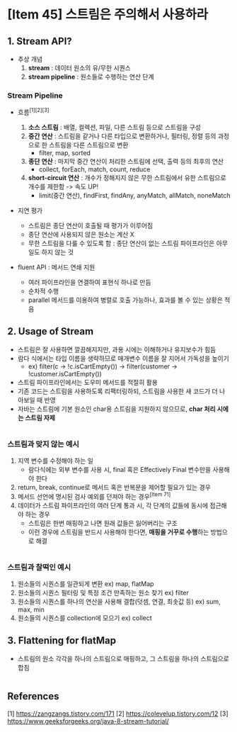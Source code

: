 # [Item 45] 스트림은 주의해서 사용하라
## 1. Stream API?
- 추상 개념
  1. **stream** : 데이터 원소의 유/무한 시퀀스
  2. **stream pipeline** : 원소들로 수행하는 연산 단계

### Stream Pipeline
- 흐름<sup>[1]</sup><sup>[2]</sup><sup>[3]</sup>
  1. **소스 스트림** : 배열, 컬렉션, 파일, 다른 스트림 등으로 스트림을 구성
  2. **중간 연산** : 스트림을 같거나 다른 타입으로 변환하거나, 필터링, 정렬 등의 과정으로 한 스트림을 다른 스트림으로 변환
     - filter, map, sorted
  3. **종단 연산** : 마지막 중간 연산이 처리한 스트림에 선택, 출력 등의 최후의 연산
     - collect, forEach, match, count, reduce
  4. **short-circuit 연산** : 개수가 정해지지 않은 무한 스트림에서 유한 스트림으로 개수를 제한함 -> 속도 UP!
     - limit(중간 연산), findFirst, findAny, anyMatch, allMatch, noneMatch
     
- 지연 평가
  - 스트림은 종단 연산이 호출될 때 평가가 이루어짐
  - 종단 연산에 사용되지 않은 원소는 계산 X
  - 무한 스트림을 다룰 수 있도록 함 : 종단 연산이 없는 스트림 파이프라인은 아무 일도 하지 않는 것

- fluent API : 메서드 연쇄 지원
  - 여러 파이프라인을 연결하여 표현식 하나로 만듬
  - 순차적 수행
  - parallel 메서드를 이용하여 병렬로 호출 가능하나, 효과를 볼 수 있는 상황은 적음

## 2. Usage of Stream
- 스트림은 잘 사용하면 깔끔해지지만, 과용 시에는 이해하거나 유지보수가 힘듬
- 람다 식에서는 타입 이름을 생략하므로 매개변수 이름을 잘 지어서 가독성을 높이기
  - ex) filter(c -> !c.isCartEmpty()) -> filter(customer -> !customer.isCartEmpty())
- 스트림 파이프라인에서는 도우미 메서드를 적절히 활용
- 기존 코드는 스트림을 사용하도록 리팩터링하되, 스트림을 사용한 새 코드가 더 나아보일 때 반영
- 자바는 스트림에 기본 원소인 char용 스트림을 지원하지 않으므로, **char 처리 시에는 스트림 자제**
```java

```

### 스트림과 맞지 않는 예시
1. 지역 변수를 수정해야 하는 일
    - 람다식에는 외부 변수를 사용 시, final 혹은 Effectively Final 변수만을 사용해야 한다
2. return, break, continue로 메서드 혹은 반복문을 제어할 필요가 있는 경우
3. 메서드 선언에 명시된 검사 예외를 던져야 하는 경우<sup>[Item 71]</sup>
4. 데이터가 스트림 파이프라인의 여러 단계 통과 시, 각 단계의 값들에 동시에 접근해야 하는 경우
   - 스트림은 한번 매핑하고 나면 원래 값들은 잃어버리는 구조
   - 이런 경우에 스트림을 반드시 사용해야 한다면, **매핑을 거꾸로 수행**하는 방법으로 해결
```java

```

### 스트림과 찰떡인 예시
1. 원소들의 시퀀스를 일관되게 변환 ex) map, flatMap
2. 원소들의 시퀀스 필터링 및 특정 조건 만족하는 원소 찾기 ex) filter
3. 원소들의 시퀀스를 하나의 연산을 사용해 결합(덧셈, 연결, 최솟값 등) ex) sum, max, min
4. 원소들의 시퀀스를 collection에 모으기 ex) collect

## 3. Flattening for flatMap
- 스트림의 원소 각각을 하나의 스트림으로 매핑하고, 그 스트림을 하나의 스트림으로 합침
```java

```

## References
[1] https://zangzangs.tistory.com/171
[2] https://colevelup.tistory.com/12
[3] https://www.geeksforgeeks.org/java-8-stream-tutorial/